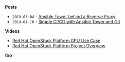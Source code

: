 
**Posts**

- `2019-03-04` - [Ansible Tower behind a Reverse Proxy](2019-03-04_tower_behind_reverse_proxy.html)
- `2019-01-10` - [Simple CI/CD with Ansible Tower and Git](2019-01-10_simple-ci-cd-with-ansible-tower.html)

**Videos**

- <a href="https://www.youtube.com/watch?v=-zNgp0a4VQ4" target="_blank">Red Hat OpenStack Platform GPU Use Case</a>
- <a href="https://www.youtube.com/watch?v=VMUHIqlnL5Q" target="_blank">Red Hat OpenStack Platform Project Overview</a>

**foo**
